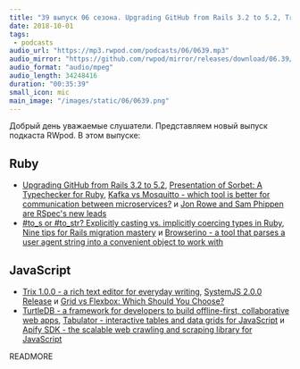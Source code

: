 ```yaml
---
title: "39 выпуск 06 сезона. Upgrading GitHub from Rails 3.2 to 5.2, Trix 1.0.0, SystemJS 2.0.0, Browserino, TurtleDB, Tabulator и прочее"
date: 2018-10-01
tags:
 - podcasts
audio_url: "https://mp3.rwpod.com/podcasts/06/0639.mp3"
audio_mirror: "https://github.com/rwpod/mirror/releases/download/06.39/0639.mp3"
audio_format: "audio/mpeg"
audio_length: 34248416
duration: "00:35:39"
small_icon: mic
main_image: "/images/static/06/0639.png"
---
```


Добрый день уважаемые слушатели. Представляем новый выпуск подкаста RWpod. В этом выпуске:

## Ruby

 - [Upgrading GitHub from Rails 3.2 to 5.2](https://githubengineering.com/upgrading-github-from-rails-3-2-to-5-2/), [Presentation of Sorbet: A Typechecker for Ruby](https://sorbet.run/talks/StrangeLoop2018/#/), [Kafka vs Mosquitto - which tool is better for communication between microservices?](https://naturaily.com/blog/kafka-mosquitto-microservices) и [Jon Rowe and Sam Phippen are RSpec's new leads](http://rspec.info/blog/2018/09/jon-rowe-and-sam-phippen-are-rspecs-new-leads/)
 - [#to_s or #to_str? Explicitly casting vs. implicitly coercing types in Ruby](https://blog.appsignal.com/2018/09/25/explicitly-casting-vs-implicitly-coercing-types-in-ruby.html), [Nine tips for Rails migration mastery](http://nelsonware.com/blog/2018/09/27/nine-tips-for-rails-migration-mastery.html) и [Browserino - a tool that parses a user agent string into a convenient object to work with](https://github.com/SidOfc/browserino)

## JavaScript

 - [Trix 1.0.0 - a rich text editor for everyday writing](https://trix-editor.org/), [SystemJS 2.0.0 Release](https://guybedford.com/systemjs-2.0) и [Grid vs Flexbox: Which Should You Choose?](https://www.webdesignerdepot.com/2018/09/grid-vs-flexbox-which-should-you-choose/)
 - [TurtleDB - a framework for developers to build offline-first, collaborative web apps](https://turtle-db.github.io/), [Tabulator - interactive tables and data grids for JavaScript](http://tabulator.info/) и [Apify SDK - the scalable web crawling and scraping library for JavaScript](https://github.com/apifytech/apify-js)

READMORE
